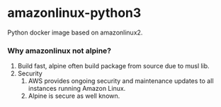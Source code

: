 # amazonlinux-python3 
Python docker image based on amazonlinux2.

### Why amazonlinux not alpine?
1. Build fast, alpine often build package from source due to musl lib.
2. Security
   1. AWS provides ongoing security and maintenance updates to all instances running Amazon Linux.
   2. Alpine is secure as well known.